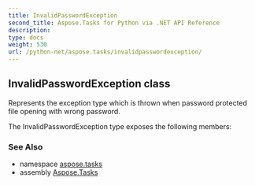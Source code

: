 ```yaml
---
title: InvalidPasswordException
second_title: Aspose.Tasks for Python via .NET API Reference
description: 
type: docs
weight: 530
url: /python-net/aspose.tasks/invalidpasswordexception/
---
```


## InvalidPasswordException class

Represents the exception type which is thrown when password protected file opening with wrong password.

The InvalidPasswordException type exposes the following members:

### See Also

* namespace [aspose.tasks](/tasks/python-net/aspose.tasks/)
* assembly [Aspose.Tasks](/tasks/python-net/)


